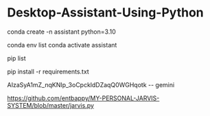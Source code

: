# Desktop-Assistant-Using-Python

conda create -n assistant python=3.10

conda env list
conda activate assistant

pip list


pip install -r requirements.txt


AIzaSyA1mZ_nqKNIp_3oCpckldDZaqQ0WGHqotk    -- gemini

https://github.com/entbappy/MY-PERSONAL-JARVIS-SYSTEM/blob/master/jarvis.py